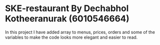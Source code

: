 # SKE-restaurant By Dechabhol Kotheeranurak (6010546664)
In this project I have added array to menus, prices, orders and some of the variables to make the code looks more elegant and easier to read.
